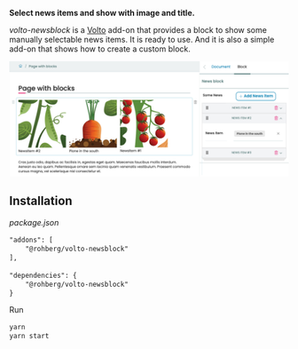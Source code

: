 **Select news items and show with image and title.**

*volto-newsblock* is a [Volto](https://github.com/plone/volto) add-on that provides a block to show some manually selectable news items. It is ready to use. And it is also a simple add-on that shows how to create a custom block.

![Edit news block @rohberg/volto-newsblock](https://github.com/rohberg/volto-newsblock/raw/master/public/edit_page.png)


## Installation

*package.json*

```
"addons": [
    "@rohberg/volto-newsblock"
],

"dependencies": {
    "@rohberg/volto-newsblock"
}
```

Run 

```
yarn
yarn start
```
